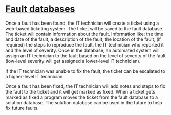 # <u>**Fault databases**</u>

Once a fault has been found, the IT technician will create a ticket using a web-based ticketing system. The ticket will be saved to the fault database. The ticket will contain information about the fault. Information like: the time and date of the fault, a description of the fault, the location of the fault, (if required) the steps to reproduce the fault, the IT technician who reported it and the level of severity. Once in the database, an automated system will assign an IT technician to the fault based on the level of severity of the fault (low-level severity will get assigned a lower-level IT technician).

If the IT technician was unable to fix the fault, the ticket can be escalated to a higher-level IT technician.

Once a fault has been fixed, the IT technician will add notes and steps to fix the fault to the ticket and it will get marked as fixed. When a ticket gets marked as fixed a program moves the ticket from the fault database to a solution database. The solution database can be used in the future to help fix future faults.
